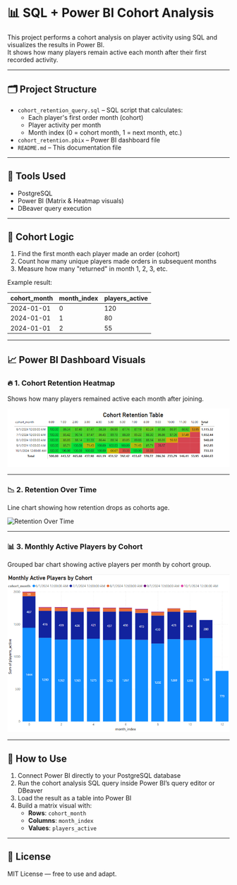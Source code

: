 # 📊 SQL + Power BI Cohort Analysis

This project performs a cohort analysis on player activity using SQL and visualizes the results in Power BI.  
It shows how many players remain active each month after their first recorded activity.

---

## 🗂️ Project Structure

- `cohort_retention_query.sql` – SQL script that calculates:
  - Each player's first order month (cohort)
  - Player activity per month
  - Month index (0 = cohort month, 1 = next month, etc.)
- `cohort_retention.pbix` – Power BI dashboard file
- `README.md` – This documentation file

---

## 🔧 Tools Used

- PostgreSQL 
- Power BI (Matrix & Heatmap visuals)
- DBeaver query execution

---

## 📐 Cohort Logic

1. Find the first month each player made an order (cohort)
2. Count how many unique players made orders in subsequent months
3. Measure how many "returned" in month 1, 2, 3, etc.

Example result:

| cohort_month | month_index | players_active |
|--------------|-------------|----------------|
| 2024-01-01   | 0           | 120            |
| 2024-01-01   | 1           | 80             |
| 2024-01-01   | 2           | 55             |

---

## 📈 Power BI Dashboard Visuals

### 🔥 1. Cohort Retention Heatmap

Shows how many players remained active each month after joining.

![Cohort Heatmap](cohort_heatmap.png)

---

### 📉 2. Retention Over Time

Line chart showing how retention drops as cohorts age.

![Retention Over Time](retention_over_time.png)

---

### 📊 3. Monthly Active Players by Cohort

Grouped bar chart showing active players per month by cohort group.

![Monthly Active](monthly_active_by_cohort.png)

---

## 🚀 How to Use

1. Connect Power BI directly to your PostgreSQL database
2. Run the cohort analysis SQL query inside Power BI’s query editor or DBeaver
3. Load the result as a table into Power BI
4. Build a matrix visual with:
   - **Rows**: `cohort_month`
   - **Columns**: `month_index`
   - **Values**: `players_active`

---

## 📜 License

MIT License — free to use and adapt.
